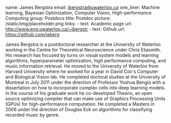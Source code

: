 name: James Bergstra
email: jbergstra@uwaterloo.ca
one_liner: Machine learning, Bayesian Optimization, Computer Vision, High-performance Computing
group: Postdocs
title: Postdoc
picture: /static/img/placeholder.png
links:
    - text: Academic page
      url: http://www.eng.uwaterloo.ca/~jbergstr
    - text: Github
      url: https://github.com/jaberg

James Bergstra is a postdoctoral researcher at the University of Waterloo
working in the Centre for Theoretical Neuroscience under Chris Eliasmith. His
research has focused by turns on visual system models and learning algorithms,
hyperparameter optimization, high performance computing, and music
information retrieval. He moved to the University of Waterloo from Harvard
University where he worked for a year in David Cox's Computer and Biological
Vision lab. He completed doctoral studies at the University of Montreal in
July 2011 under the direction of Professor Yoshua Bengio with a dissertation
on how to incorporate complex cells into deep learning models. In the course
of his graduate work he co-developed Theano, an open source optimizing
compiler that can make use of Graphics Processing Units (GPUs) for
high-performance computation. He completed a Masters in 2006 under the
direction of Douglas Eck on algorithms for classifying recorded music by
genre.
